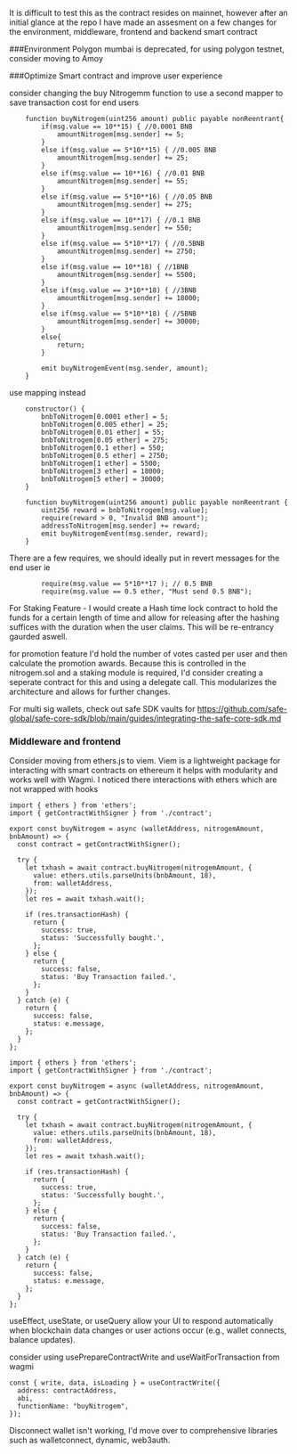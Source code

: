 It is difficult to test this as the contract resides on mainnet, however after an initial glance at the repo I have made an assesment on a few changes for the environment, middleware, frontend and backend smart contract

###Environment
Polygon mumbai is deprecated, for using polygon testnet, consider moving to Amoy


###Optimize Smart contract and improve user experience

consider changing the buy Nitrogemm function to use a second mapper to save transaction cost for end users

```
    function buyNitrogem(uint256 amount) public payable nonReentrant{
        if(msg.value == 10**15) { //0.0001 BNB
            amountNitrogem[msg.sender] += 5;
        }
        else if(msg.value == 5*10**15) { //0.005 BNB
            amountNitrogem[msg.sender] += 25;
        }
        else if(msg.value == 10**16) { //0.01 BNB
            amountNitrogem[msg.sender] += 55;
        }        
        else if(msg.value == 5*10**16) { //0.05 BNB
            amountNitrogem[msg.sender] += 275;      
        }
        else if(msg.value == 10**17) { //0.1 BNB
            amountNitrogem[msg.sender] += 550;        
        }
        else if(msg.value == 5*10**17) { //0.5BNB
            amountNitrogem[msg.sender] += 2750;         
        }
        else if(msg.value == 10**18) { //1BNB
            amountNitrogem[msg.sender] += 5500;          
        }
        else if(msg.value == 3*10**18) { //3BNB
            amountNitrogem[msg.sender] += 18000;          
        }
        else if(msg.value == 5*10**18) { //5BNB
            amountNitrogem[msg.sender] += 30000;          
        }
        else{
            return;
        }
        
        emit buyNitrogemEvent(msg.sender, amount);
    }
```

use mapping instead
```
    constructor() {
        bnbToNitrogem[0.0001 ether] = 5;
        bnbToNitrogem[0.005 ether] = 25;
        bnbToNitrogem[0.01 ether] = 55;
        bnbToNitrogem[0.05 ether] = 275;
        bnbToNitrogem[0.1 ether] = 550;
        bnbToNitrogem[0.5 ether] = 2750;
        bnbToNitrogem[1 ether] = 5500;
        bnbToNitrogem[3 ether] = 18000;
        bnbToNitrogem[5 ether] = 30000;
    }

    function buyNitrogem(uint256 amount) public payable nonReentrant {
        uint256 reward = bnbToNitrogem[msg.value];
        require(reward > 0, "Invalid BNB amount");
        addressToNitrogem[msg.sender] += reward;
        emit buyNitrogemEvent(msg.sender, reward);
    }
```

There are a few requires, we should ideally put in revert messages for the end user
ie

```
        require(msg.value == 5*10**17 ); // 0.5 BNB
        require(msg.value == 0.5 ether, "Must send 0.5 BNB");
```

For Staking Feature - I would create a Hash time lock contract to hold the funds for a certain length of time and allow for releasing after the hashing suffices with
the duration when the user claims. This will be re-entrancy gaurded aswell.

for promotion feature I'd hold the number of votes casted per user and then calculate the promotion awards. Because this is controlled in the nitrogem.sol
and a staking module is required, I'd consider creating a seperate contract for this and using a delegate call. This modularizes the architecture and allows for further changes.

For multi sig wallets, check out safe SDK vaults for https://github.com/safe-global/safe-core-sdk/blob/main/guides/integrating-the-safe-core-sdk.md


### Middleware and frontend

Consider moving from ethers.js to viem. Viem is a lightweight package for interacting with smart contracts on ethereum it helps with
modularity and works well with Wagmi. I noticed there interactions with ethers which are not wrapped with hooks

```
import { ethers } from 'ethers';
import { getContractWithSigner } from './contract';

export const buyNitrogem = async (walletAddress, nitrogemAmount, bnbAmount) => {
  const contract = getContractWithSigner();

  try {
    let txhash = await contract.buyNitrogem(nitrogemAmount, {
      value: ethers.utils.parseUnits(bnbAmount, 18),
      from: walletAddress,
    });
    let res = await txhash.wait();

    if (res.transactionHash) {
      return {
        success: true,
        status: 'Successfully bought.',
      };
    } else {
      return {
        success: false,
        status: 'Buy Transaction failed.',
      };
    }
  } catch (e) {
    return {
      success: false,
      status: e.message,
    };
  }
};
```

```
import { ethers } from 'ethers';
import { getContractWithSigner } from './contract';

export const buyNitrogem = async (walletAddress, nitrogemAmount, bnbAmount) => {
  const contract = getContractWithSigner();

  try {
    let txhash = await contract.buyNitrogem(nitrogemAmount, {
      value: ethers.utils.parseUnits(bnbAmount, 18),
      from: walletAddress,
    });
    let res = await txhash.wait();

    if (res.transactionHash) {
      return {
        success: true,
        status: 'Successfully bought.',
      };
    } else {
      return {
        success: false,
        status: 'Buy Transaction failed.',
      };
    }
  } catch (e) {
    return {
      success: false,
      status: e.message,
    };
  }
};

```
useEffect, useState, or useQuery allow your UI to respond automatically 
when blockchain data changes or user actions occur (e.g., wallet connects, balance updates).

consider using usePrepareContractWrite and useWaitForTransaction from wagmi

```
const { write, data, isLoading } = useContractWrite({
  address: contractAddress,
  abi,
  functionName: "buyNitrogem",
});
```

Disconnect wallet isn't working, I'd move over to comprehensive libraries such as walletconnect, dynamic, web3auth.